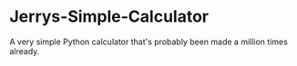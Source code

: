 # Jerrys-Simple-Calculator
A very simple Python calculator that's probably been made a million times already.
